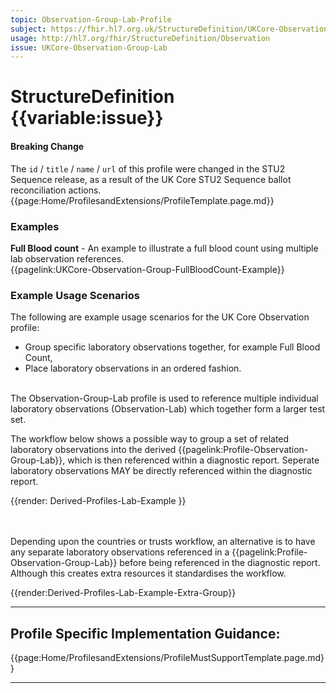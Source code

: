 ```yaml
---
topic: Observation-Group-Lab-Profile
subject: https://fhir.hl7.org.uk/StructureDefinition/UKCore-Observation-Group-Lab
usage: http://hl7.org/fhir/StructureDefinition/Observation
issue: UKCore-Observation-Group-Lab
---
```


# StructureDefinition {{variable:issue}}

<div markdown="span" class="alert alert-warning" role="alert"><h4><i class="fa fa-warning"></i> Breaking Change</h4>
The <code>id</code> / <code>title</code> / <code>name</code> / <code>url</code> of this profile were changed in the STU2 Sequence release, as a result of the UK Core STU2 Sequence ballot reconciliation actions.
</div>

<nocheck>
{{page:Home/ProfilesandExtensions/ProfileTemplate.page.md}}

<div id="Examples" class="tabcontent">
  <h3>Examples</h3>
<b>Full Blood count</b> - An example to illustrate a full blood count using multiple lab observation references.<br/>
{{pagelink:UKCore-Observation-Group-FullBloodCount-Example}}
</div>
</nocheck>


<div id="ProfileGuidance">

### Example Usage Scenarios ###

The following are example usage scenarios for the UK Core Observation profile:

- Group specific laboratory observations together, for example Full Blood Count,
- Place laboratory observations in an ordered fashion.

<br>
The Observation-Group-Lab profile is used to reference multiple individual laboratory observations (Observation-Lab) which together form a larger test set.

The workflow below shows a possible way to group a set of related laboratory observations into the derived {{pagelink:Profile-Observation-Group-Lab}}, which is then referenced within a diagnostic report. Seperate laboratory observations MAY be directly referenced within the diagnostic report.
<br>

<div id="renderParent" title="Dervied Lab profile structure">
{{render: Derived-Profiles-Lab-Example }}
</div>

<br><br>
Depending upon the countries or trusts workflow, an alternative is to have any separate laboratory observations referenced in a {{pagelink:Profile-Observation-Group-Lab}} before being referenced in the diagnostic report. Although this creates extra resources it standardises the workflow. 

<div id="renderParent" title="Dervied Lab profile alternative structure">
{{render:Derived-Profiles-Lab-Example-Extra-Group}}
</div>


<hr class="thickline">

## Profile Specific Implementation Guidance: ##

{{page:Home/ProfilesandExtensions/ProfileMustSupportTemplate.page.md}}

</div>

---
